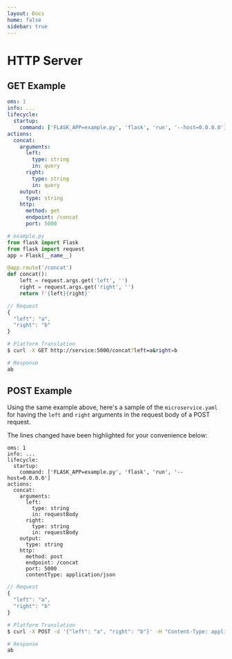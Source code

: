 ```yaml
---
layout: Docs
home: false
sidebar: true
---
```

# HTTP Server

## GET Example

```yaml
oms: 1
info: ...
lifecycle:
  startup:
    command: ['FLASK_APP=example.py', 'flask', 'run', '--host=0.0.0.0']
actions:
  concat:
    arguments:
      left:
        type: string
        in: query
      right:
        type: string
        in: query
    output:
      type: string
    http:
      method: get
      endpoint: /concat
      port: 5000
```

```python
# example.py
from flask import Flask
from flask import request
app = Flask(__name__)

@app.route('/concat')
def concat():
    left = request.args.get('left', '')
    right = request.args.get('right', '')
    return f'{left}{right}'
```

```javascript
// Request
{
  "left": "a",
  "right": "b"
}
```

```bash
# Platform Translation
$ curl -X GET http://service:5000/concat?left=a&right=b

# Response
ab
```

## POST Example

Using the same example above, here's a sample of the `microservice.yaml` for
having the `left` and `right` arguments in the request body of a POST request.

The lines changed have been highlighted for your convenience below:

```yaml{11,14,18,21}
oms: 1
info: ...
lifecycle:
  startup:
    command: ['FLASK_APP=example.py', 'flask', 'run', '--host=0.0.0.0']
actions:
  concat:
    arguments:
      left:
        type: string
        in: requestBody
      right:
        type: string
        in: requestBody
    output:
      type: string
    http:
      method: post
      endpoint: /concat
      port: 5000
      contentType: application/json
```

```javascript
// Request
{
  "left": "a",
  "right": "b"
}
```

```bash
# Platform Translation
$ curl -X POST -d '{"left": "a", "right": "b"}' -H "Content-Type: application/json" http://service:5000/concat

# Response
ab
```
